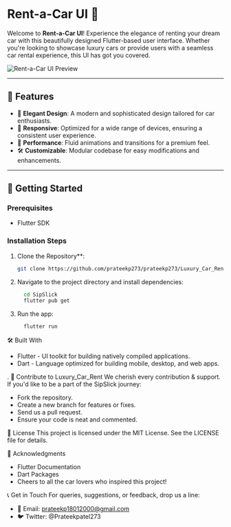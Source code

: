 # Rent-a-Car UI 🚗

Welcome to **Rent-a-Car UI**! Experience the elegance of renting your dream car with this beautifully designed Flutter-based user interface. Whether you're looking to showcase luxury cars or provide users with a seamless car rental experience, this UI has got you covered.

![Rent-a-Car UI Preview](img_preview.png)

---

## 🌟 **Features**

- 🎨 **Elegant Design**: A modern and sophisticated design tailored for car enthusiasts.
- 📱 **Responsive**: Optimized for a wide range of devices, ensuring a consistent user experience.
- 🚀 **Performance**: Fluid animations and transitions for a premium feel.
- 🛠 **Customizable**: Modular codebase for easy modifications and enhancements.

---

## 🚀 **Getting Started**

### **Prerequisites**
- Flutter SDK

### **Installation Steps**


1. Clone the Repository**:
   ```bash 
   git clone https://github.com/prateekp273/prateekp273/Luxury_Car_Rent.git
   
   
1. Navigate to the project directory and install dependencies:
   ```bash
     cd SipSlick
     flutter pub get

2. Run the app:
   ```bash
     flutter run

🛠 Built With
- Flutter - UI toolkit for building natively compiled applications.
- Dart - Language optimized for building mobile, desktop, and web apps.

.
🤝 Contribute to Luxury_Car_Rent
We cherish every contribution & support. If you'd like to be a part of the SipSlick journey:

- Fork the repository.
- Create a new branch for features or fixes.
- Send us a pull request.
- Ensure your code is neat and commented.


📜 License
This project is licensed under the MIT License. See the LICENSE file for details.

🙌 Acknowledgments
- Flutter Documentation
- Dart Packages
- Cheers to all the car lovers who inspired this project!

📞 Get in Touch
For queries, suggestions, or feedback, drop us a line:

- 📧 Email: prateekp18012000@gmail.com
- 🐦 Twitter: @Prateekpatel273



